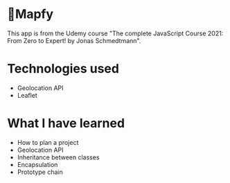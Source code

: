 # 📍Mapfy

This app is from the Udemy course "The complete JavaScript Course 2021: From Zero to Expert! by Jonas Schmedtmann".


# Technologies used

<ul>
<li>Geolocation API</li>
<li>Leaflet</li>
</ul>


# What I have learned

<ul>
<li>How to plan a project</li>
<li>Geolocation API</li>
<li>Inheritance between classes</li>
<li>Encapsulation</li>
<li>Prototype chain</li>
</ul>
